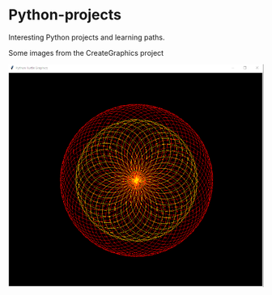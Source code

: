 # Python-projects
 Interesting Python projects and learning paths.

 Some images from the CreateGraphics project

![Circle Patterns - CreateGraphics](./circlePatterns.png)